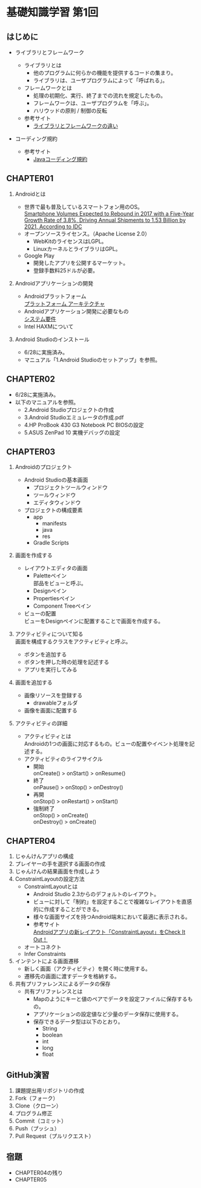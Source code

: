 # 基礎知識学習 第1回

## はじめに

- ライブラリとフレームワーク
  - ライブラリとは
    - 他のプログラムに何らかの機能を提供するコードの集まり。
    - ライブラリは、ユーザプログラムによって「呼ばれる」。
  - フレームワークとは
    - 処理の初期化、実行、終了までの流れを規定したもの。
    - フレームワークは、ユーザプログラムを「呼ぶ」。
    - ハリウッドの原則 / 制御の反転   
  - 参考サイト
    - [ライブラリとフレームワークの違い](http://qiita.com/heroyct/items/779cd66100a051056332)
    
- コーディング規約
  - 参考サイト  
    - [Javaコーディング規約](https://future-architect.github.io/coding-standards/documents/forJava/Java%E3%82%B3%E3%83%BC%E3%83%87%E3%82%A3%E3%83%B3%E3%82%B0%E8%A6%8F%E7%B4%84.html)
  
## CHAPTER01

1. Androidとは
    - 世界で最も普及しているスマートフォン用のOS。  
  [Smartphone Volumes Expected to Rebound in 2017 with a Five-Year Growth Rate of 3.8%, Driving Annual Shipments to 1.53 Billion by 2021, According to IDC](http://www.idc.com/getdoc.jsp?containerId=prUS42334717)
    - オープンソースライセンス。（Apache License 2.0）
      - WebKitのライセンスはLGPL。
      - LinuxカーネルとライブラリはGPL。
    - Google Play
      - 開発したアプリを公開するマーケット。
      - 登録手数料25ドルが必要。

2. Androidアプリケーションの開発
    - Androidプラットフォーム  
    [プラットフォーム アーキテクチャ](https://developer.android.com/guide/platform/index.html)
    - Androidアプリケーション開発に必要なもの  
    [システム要件](https://developer.android.com/studio/index.html#Requirements)
    - Intel HAXMについて

3. Android Studioのインストール
    - 6/28に実施済み。
    - マニュアル「1.Android Studioのセットアップ」を参照。

## CHAPTER02
  - 6/28に実施済み。
  - 以下のマニュアルを参照。
      - 2.Android Studioプロジェクトの作成
      - 3.Android Studioエミュレータの作成.pdf
      - 4.HP ProBook 430 G3 Notebook PC BIOSの設定
      - 5.ASUS ZenPad 10 実機デバッグの設定


## CHAPTER03

1. Androidのプロジェクト
    - Android Studioの基本画面
        - プロジェクトツールウィンドウ
        - ツールウィンドウ
        - エディタウィンドウ
    - プロジェクトの構成要素
      - app
          - manifests
          - java
          - res
      - Gradle Scripts

2. 画面を作成する
    - レイアウトエディタの画面
        - Paletteペイン  
        部品をビューと呼ぶ。
        - Designペイン
        - Propertiesペイン
        - Component Treeペイン
    - ビューの配置  
    ビューをDesignペインに配置することで画面を作成する。
        
3. アクティビティについて知る  
画面を構成するクラスをアクティビティと呼ぶ。
    - ボタンを追加する
    - ボタンを押した時の処理を記述する
    - アプリを実行してみる

4. 画面を追加する
    - 画像リソースを登録する
        - drawableフォルダ
    - 画像を画面に配置する

5. アクティビティの詳細
    - アクティビティとは  
    Androidの1つの画面に対応するもの。ビューの配置やイベント処理を記述する。
    - アクティビティのライフサイクル
        - 開始  
        onCreate() > onStart() > onResume()
        - 終了  
        onPause() > onStop() > onDestroy()
        - 再開  
        onStop() > onRestart() > onStart()
        - 強制終了  
        onStop() > onCreate()  
        onDestroy() > onCreate()

## CHAPTER04

1. じゃんけんアプリの構成
2. プレイヤーの手を選択する画面の作成
3. じゃんけんの結果画面を作成しよう
4. ConstraintLayoutの設定方法
    - ConstraintLayoutとは
        - Android Studio 2.3からのデフォルトのレイアウト。
        - ビューに対して「制約」を設定することで複雑なレイアウトを直感的に作成することができる。
        - 様々な画面サイズを持つAndroid端末において最適に表示される。
        - 参考サイト  
        [Androidアプリの新レイアウト「ConstraintLayout」をCheck It Out！](https://codezine.jp/article/detail/10228)
    - オートコネクト
    - Infer Constraints
5. インテントによる画面遷移
    - 新しく画面（アクティビティ）を開く時に使用する。
    - 遷移先の画面に渡すデータを格納する。
6. 共有プリファレンスによるデータの保存
    - 共有プリファレンスとは
        - Mapのようにキーと値のペアでデータを設定ファイルに保存するもの。
        - アプリケーションの設定値など少量のデータ保存に使用する。
        - 保存できるデータ型は以下のとおり。
            - String
            - boolean
            - int
            - long
            - float

## GitHub演習

1. 課題提出用リポジトリの作成
2. Fork（フォーク）
3. Clone（クローン）
4. プログラム修正
5. Commit（コミット）
6. Push（プッシュ）
7. Pull Request（プルリクエスト）


## 宿題

- CHAPTER04の残り
- CHAPTER05


